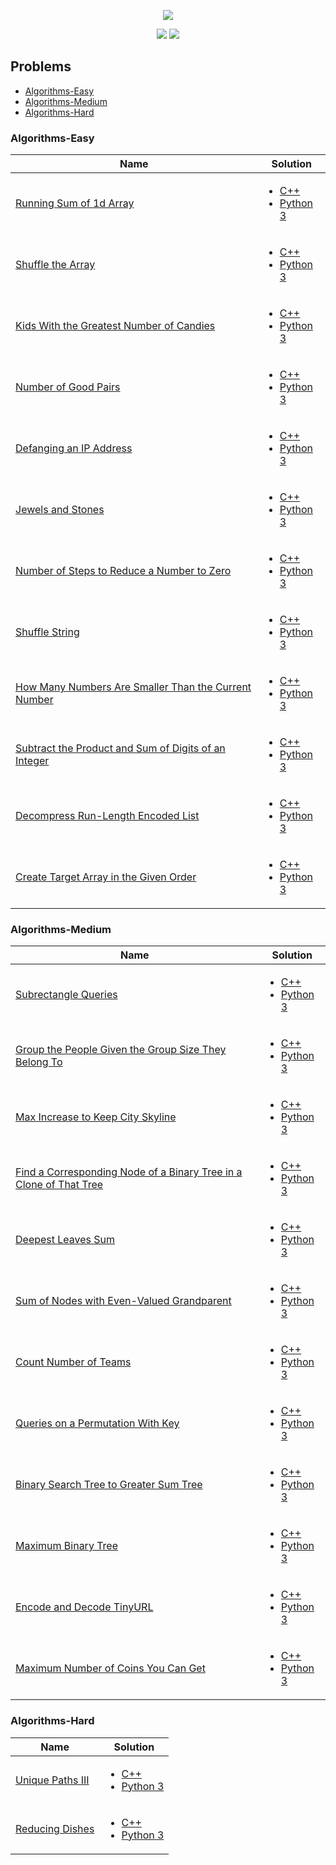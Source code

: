 <p align="center">
    <a href="https://leetcode.com/ugurcan-sonmez-95/"><img src="https://fiverr-res.cloudinary.com/images/q_auto,f_auto/gigs/114029826/original/7a4b2b2a688601c77f8a3eab917c69ff04ae7773/watch-you-do-leetcode.png"></a>
</p>

<p align="center">
    <img src="https://img.shields.io/badge/Problems%20Solved-26-brightgreen.svg">
    <img src="https://img.shields.io/badge/Language-C++,_Python_3-red.svg">
</p>

## Problems

* <a href="#algorithms-easy">Algorithms-Easy</a>
* <a href="#algorithms-medium">Algorithms-Medium</a>
* <a href="#algorithms-hard">Algorithms-Hard</a>

### Algorithms-Easy

| Name | Solution 
| ---- | --------
| [Running Sum of 1d Array](https://leetcode.com/problems/running-sum-of-1d-array/) | <p align="center"><ul><li>[C++](./Algorithms/Running_Sum_of_1d_Array/main.cpp)</li><li>[Python 3](./Algorithms/Running_Sum_of_1d_Array/main.py)</li><ul></p>
| [Shuffle the Array](https://leetcode.com/problems/shuffle-the-array/) | <p align="center"><ul><li>[C++](./Algorithms/Shuffle_the_Array/main.cpp)</li><li>[Python 3](./Algorithms/Shuffle_the_Array/main.py)</li><ul></p> 
| [Kids With the Greatest Number of Candies](https://leetcode.com/problems/kids-with-the-greatest-number-of-candies/) | <p align="center"><ul><li>[C++](./Algorithms/Kids_With_the_Greatest_Number_of_Candies/main.cpp)</li><li>[Python 3](./Algorithms/Kids_With_the_Greatest_Number_of_Candies/main.py)</li><ul></p> 
| [Number of Good Pairs](https://leetcode.com/problems/number-of-good-pairs/) | <p align="center"><ul><li>[C++](./Algorithms/Number_of_Good_Pairs/main.cpp)</li><li>[Python 3](./Algorithms/Number_of_Good_Pairs/main.py)</li><ul></p> 
| [Defanging an IP Address](https://leetcode.com/problems/defanging-an-ip-address/) | <p align="center"><ul><li>[C++](./Algorithms/Defanging_an_IP_Address/main.cpp)</li><li>[Python 3](./Algorithms/Defanging_an_IP_Address/main.py)</li><ul></p> 
| [Jewels and Stones](https://leetcode.com/problems/jewels-and-stones/) | <p align="center"><ul><li>[C++](./Algorithms/Jewels_and_Stones/main.cpp)</li><li>[Python 3](./Algorithms/Jewels_and_Stones/main.py)</li><ul></p> 
| [Number of Steps to Reduce a Number to Zero](https://leetcode.com/problems/number-of-steps-to-reduce-a-number-to-zero/) | <p align="center"><ul><li>[C++](./Algorithms/Number_of_Steps_to_Reduce_a_Number_to_Zero/main.cpp)</li><li>[Python 3](./Algorithms/Number_of_Steps_to_Reduce_a_Number_to_Zero/main.py)</li><ul></p> 
| [Shuffle String](https://leetcode.com/problems/shuffle-string/) | <p align="center"><ul><li>[C++](./Algorithms/Shuffle_String/main.cpp)</li><li>[Python 3](./Algorithms/Shuffle_String/main.py)</li><ul></p> 
| [How Many Numbers Are Smaller Than the Current Number](https://leetcode.com/problems/how-many-numbers-are-smaller-than-the-current-number/) | <p align="center"><ul><li>[C++](./Algorithms/How_Many_Numbers_Are_Smaller_Than_the_Current_Number/main.cpp)</li><li>[Python 3](./Algorithms/How_Many_Numbers_Are_Smaller_Than_the_Current_Number/main.py)</li><ul></p>
| [Subtract the Product and Sum of Digits of an Integer](https://leetcode.com/problems/subtract-the-product-and-sum-of-digits-of-an-integer/) | <p align="center"><ul><li>[C++](./Algorithms/Subtract_the_Product_and_Sum_of_Digits_of_an_Integer/main.cpp)</li><li>[Python 3](./Algorithms/Subtract_the_Product_and_Sum_of_Digits_of_an_Integer/main.py)</li><ul></p>
| [Decompress Run-Length Encoded List](https://leetcode.com/problems/decompress-run-length-encoded-list/) | <p align="center"><ul><li>[C++](./Algorithms/Decompress_Run_Length_Encoded_List/main.cpp)</li><li>[Python 3](./Algorithms/Decompress_Run_Length_Encoded_List/main.py)</li><ul></p>
| [Create Target Array in the Given Order](https://leetcode.com/problems/create-target-array-in-the-given-order/) | <p align="center"><ul><li>[C++](./Algorithms/Create_Target_Array_in_the_Given_Order/main.cpp)</li><li>[Python 3](./Algorithms/Create_Target_Array_in_the_Given_Order/main.py)</li><ul></p>

### Algorithms-Medium

| Name | Solution 
| ---- | --------
| [Subrectangle Queries](https://leetcode.com/problems/subrectangle-queries/) | <p align="center"><ul><li>[C++](./Algorithms/Subrectangle_Queries/main.cpp)</li><li>[Python 3](./Algorithms/Subrectangle_Queries/main.py)</li><ul></p>
| [Group the People Given the Group Size They Belong To](https://leetcode.com/problems/group-the-people-given-the-group-size-they-belong-to/) | <p align="center"><ul><li>[C++](./Algorithms/Group_the_People_Given_the_Group_Size_They_Belong_To/main.cpp)</li><li>[Python 3](./Algorithms/Group_the_People_Given_the_Group_Size_They_Belong_To/main.py)</li><ul></p>
| [Max Increase to Keep City Skyline](https://leetcode.com/problems/max-increase-to-keep-city-skyline/) | <p align="center"><ul><li>[C++](./Algorithms/Max_Increase_to_Keep_City_Skyline/main.cpp)</li><li>[Python 3](./Algorithms/Max_Increase_to_Keep_City_Skyline/main.py)</li><ul></p>
| [Find a Corresponding Node of a Binary Tree in a Clone of That Tree](https://leetcode.com/problems/find-a-corresponding-node-of-a-binary-tree-in-a-clone-of-that-tree/) | <p align="center"><ul><li>[C++](./Algorithms/Find_a_Corresponding_Node_of_a_Binary_Tree_in_a_Clone_of_That_Tree/main.cpp)</li><li>[Python 3](./Algorithms/Find_a_Corresponding_Node_of_a_Binary_Tree_in_a_Clone_of_That_Tree/main.py)</li><ul></p>
| [Deepest Leaves Sum](https://leetcode.com/problems/deepest-leaves-sum/) | <p align="center"><ul><li>[C++](./Algorithms/Deepest_Leaves_Sum/main.cpp)</li><li>[Python 3](./Algorithms/Deepest_Leaves_Sum/main.py)</li><ul></p>
| [Sum of Nodes with Even-Valued Grandparent](https://leetcode.com/problems/sum-of-nodes-with-even-valued-grandparent/) | <p align="center"><ul><li>[C++](./Algorithms/Sum_of_Nodes_with_Even_Valued_Grandparent/main.cpp)</li><li>[Python 3](./Algorithms/Sum_of_Nodes_with_Even_Valued_Grandparent/main.py)</li><ul></p>
| [Count Number of Teams](https://leetcode.com/problems/count-number-of-teams/) | <p align="center"><ul><li>[C++](./Algorithms/Count_Number_of_Teams/main.cpp)</li><li>[Python 3](./Algorithms/Count_Number_of_Teams/main.py)</li><ul></p>
| [Queries on a Permutation With Key](https://leetcode.com/problems/queries-on-a-permutation-with-key/) | <p align="center"><ul><li>[C++](./Algorithms/Queries_on_a_Permutation_With_Key/main.cpp)</li><li>[Python 3](./Algorithms/Queries_on_a_Permutation_With_Key/main.py)</li><ul></p>
| [Binary Search Tree to Greater Sum Tree](https://leetcode.com/problems/binary-search-tree-to-greater-sum-tree/) | <p align="center"><ul><li>[C++](./Algorithms/Binary_Search_Tree_to_Greater_Sum_Tree/main.cpp)</li><li>[Python 3](./Algorithms/Binary_Search_Tree_to_Greater_Sum_Tree/main.py)</li><ul></p>
| [Maximum Binary Tree](https://leetcode.com/problems/maximum-binary-tree/) | <p align="center"><ul><li>[C++](./Algorithms/Maximum_Binary_Tree/main.cpp)</li><li>[Python 3](./Algorithms/Maximum_Binary_Tree/main.py)</li><ul></p>
| [Encode and Decode TinyURL](https://leetcode.com/problems/encode-and-decode-tinyurl/) | <p align="center"><ul><li>[C++](./Algorithms/Encode_and_Decode_TinyURL/main.cpp)</li><li>[Python 3](./Algorithms/Encode_and_Decode_TinyURL/main.py)</li><ul></p>
| [Maximum Number of Coins You Can Get](https://leetcode.com/problems/maximum-number-of-coins-you-can-get/) | <p align="center"><ul><li>[C++](./Algorithms/Maximum_Number_of_Coins_You_Can_Get/main.cpp)</li><li>[Python 3](./Algorithms/Maximum_Number_of_Coins_You_Can_Get/main.py)</li><ul></p>

### Algorithms-Hard

| Name | Solution 
| ---- | --------
| [Unique Paths III](https://leetcode.com/problems/unique-paths-iii/) | <p align="center"><ul><li>[C++](./Algorithms/Unique_Paths_III/main.cpp)</li><li>[Python 3](./Algorithms/Unique_Paths_III/main.py)</li><ul></p>
| [Reducing Dishes](https://leetcode.com/problems/reducing-dishes/) | <p align="center"><ul><li>[C++](./Algorithms/Reducing_Dishes/main.cpp)</li><li>[Python 3](./Algorithms/Reducing_Dishes/main.py)</li><ul></p>